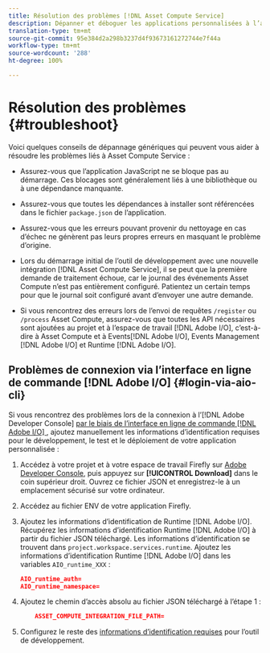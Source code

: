 ```yaml
---
title: Résolution des problèmes [!DNL Asset Compute Service]
description: Dépanner et déboguer les applications personnalisées à l’aide d’ [!DNL Asset Compute Service].
translation-type: tm+mt
source-git-commit: 95e384d2a298b3237d4f93673161272744e7f44a
workflow-type: tm+mt
source-wordcount: '288'
ht-degree: 100%

---
```



# Résolution des problèmes {#troubleshoot}

Voici quelques conseils de dépannage génériques qui peuvent vous aider à résoudre les problèmes liés à Asset Compute Service :

* Assurez-vous que l’application JavaScript ne se bloque pas au démarrage. Ces blocages sont généralement liés à une bibliothèque ou à une dépendance manquante.
* Assurez-vous que toutes les dépendances à installer sont référencées dans le fichier `package.json` de l’application.
* Assurez-vous que les erreurs pouvant provenir du nettoyage en cas d’échec ne génèrent pas leurs propres erreurs en masquant le problème d’origine.

* Lors du démarrage initial de l’outil de développement avec une nouvelle intégration [!DNL Asset Compute Service], il se peut que la première demande de traitement échoue, car le journal des événements Asset Compute n’est pas entièrement configuré. Patientez un certain temps pour que le journal soit configuré avant d’envoyer une autre demande.
* Si vous rencontrez des erreurs lors de l’envoi de requêtes `/register` ou `/process` Asset Compute, assurez-vous que toutes les API nécessaires sont ajoutées au projet et à l’espace de travail [!DNL Adobe I/O], c’est-à-dire à Asset Compute et à Events[!DNL Adobe I/O], Events Management [!DNL Adobe I/O] et Runtime [!DNL Adobe I/O].

## Problèmes de connexion via l’interface en ligne de commande [!DNL Adobe I/O] {#login-via-aio-cli}

Si vous rencontrez des problèmes lors de la connexion à l’[!DNL Adobe Developer Console] [ par le biais de l’interface en ligne de commande  [!DNL Adobe I/O] ](https://github.com/AdobeDocs/project-firefly/blob/master/getting_started/first_app.md#3-signing-in-from-cli), ajoutez manuellement les informations d’identification requises pour le développement, le test et le déploiement de votre application personnalisée :

1. Accédez à votre projet et à votre espace de travail Firefly sur [Adobe Developer Console](https://console.adobe.io/), puis appuyez sur **[!UICONTROL Download]** dans le coin supérieur droit. Ouvrez ce fichier JSON et enregistrez-le à un emplacement sécurisé sur votre ordinateur.

1. Accédez au fichier ENV de votre application Firefly.

1. Ajoutez les informations d’identification de Runtime [!DNL Adobe I/O]. Récupérez les informations d’identification Runtime [!DNL Adobe I/O] à partir du fichier JSON téléchargé. Les informations d’identification se trouvent dans `project.workspace.services.runtime`. Ajoutez les informations d’identification Runtime [!DNL Adobe I/O] dans les variables `AIO_runtime_XXX` :

   ```json
   AIO_runtime_auth=
   AIO_runtime_namespace=
   ```

1. Ajoutez le chemin d’accès absolu au fichier JSON téléchargé à l’étape 1 :

   ```json
       ASSET_COMPUTE_INTEGRATION_FILE_PATH=
   ```

1. Configurez le reste des [informations d’identification requises](develop-custom-application.md) pour l’outil de développement.

<!-- TBD for later:
Add any best practices for developers in this section:
* Any items to take care of when creating projects.
* Any naming conventions, reserved keywords, etc.?
* Any terms that can become a source of confusion later based on our OOTB naming.

* If required, add limitations for custom applications and spin those off as best practices.
* Do NOT borrow any content from https://git.corp.adobe.com/nui/nui/blob/master/doc/worker_api.md. It is outdated and irrelevant for 3rd party custom applications.
-->
